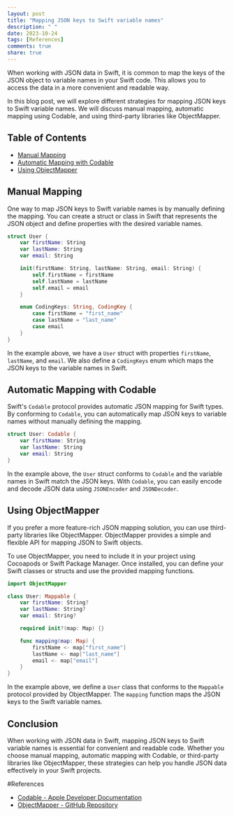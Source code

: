 ```yaml
---
layout: post
title: "Mapping JSON keys to Swift variable names"
description: " "
date: 2023-10-24
tags: [References]
comments: true
share: true
---
```


When working with JSON data in Swift, it is common to map the keys of the JSON object to variable names in your Swift code. This allows you to access the data in a more convenient and readable way.

In this blog post, we will explore different strategies for mapping JSON keys to Swift variable names. We will discuss manual mapping, automatic mapping using Codable, and using third-party libraries like ObjectMapper.

## Table of Contents
- [Manual Mapping](#manual-mapping)
- [Automatic Mapping with Codable](#automatic-mapping-with-codable)
- [Using ObjectMapper](#using-objectmapper)

## Manual Mapping

One way to map JSON keys to Swift variable names is by manually defining the mapping. You can create a struct or class in Swift that represents the JSON object and define properties with the desired variable names.

```swift
struct User {
    var firstName: String
    var lastName: String
    var email: String

    init(firstName: String, lastName: String, email: String) {
        self.firstName = firstName
        self.lastName = lastName
        self.email = email
    }

    enum CodingKeys: String, CodingKey {
        case firstName = "first_name"
        case lastName = "last_name"
        case email
    }
}
```

In the example above, we have a `User` struct with properties `firstName`, `lastName`, and `email`. We also define a `CodingKeys` enum which maps the JSON keys to the variable names in Swift.

## Automatic Mapping with Codable

Swift's `Codable` protocol provides automatic JSON mapping for Swift types. By conforming to `Codable`, you can automatically map JSON keys to variable names without manually defining the mapping.

```swift
struct User: Codable {
    var firstName: String
    var lastName: String
    var email: String
}
```

In the example above, the `User` struct conforms to `Codable` and the variable names in Swift match the JSON keys. With `Codable`, you can easily encode and decode JSON data using `JSONEncoder` and `JSONDecoder`.

## Using ObjectMapper

If you prefer a more feature-rich JSON mapping solution, you can use third-party libraries like ObjectMapper. ObjectMapper provides a simple and flexible API for mapping JSON to Swift objects.

To use ObjectMapper, you need to include it in your project using Cocoapods or Swift Package Manager. Once installed, you can define your Swift classes or structs and use the provided mapping functions.

```swift
import ObjectMapper

class User: Mappable {
    var firstName: String?
    var lastName: String?
    var email: String?

    required init?(map: Map) {}

    func mapping(map: Map) {
        firstName <- map["first_name"]
        lastName <- map["last_name"]
        email <- map["email"]
    }
}
```

In the example above, we define a `User` class that conforms to the `Mappable` protocol provided by ObjectMapper. The `mapping` function maps the JSON keys to the Swift variable names.

## Conclusion

When working with JSON data in Swift, mapping JSON keys to Swift variable names is essential for convenient and readable code. Whether you choose manual mapping, automatic mapping with Codable, or third-party libraries like ObjectMapper, these strategies can help you handle JSON data effectively in your Swift projects.

#References
- [Codable - Apple Developer Documentation](https://developer.apple.com/documentation/swift/codable)
- [ObjectMapper - GitHub Repository](https://github.com/tristanhimmelman/ObjectMapper)